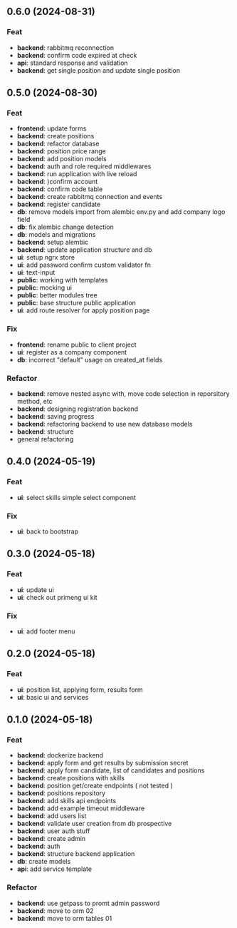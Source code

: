 ## 0.6.0 (2024-08-31)

### Feat

- **backend**: rabbitmq reconnection
- **backend**: confirm code expired at check
- **api**: standard response and validation
- **backend**: get single position and update single position

## 0.5.0 (2024-08-30)

### Feat

- **frontend**: update forms
- **backend**: create positions
- **backend**: refactor database
- **backend**: position price range
- **backend**: add position models
- **backend**: auth and role required middlewares
- **backend**: run application with live reload
- **backend**: )confirm account
- **backend**: confirm code table
- **backend**: create rabbitmq connection and events
- **backend**: register candidate
- **db**: remove models import from alembic env.py and add company logo field
- **db**: fix alembic change detection
- **db**: models and migrations
- **backend**: setup alembic
- **backend**: update application structure and db
- **ui**: setup ngrx store
- **ui**: add password confirm custom validator fn
- **ui**: text-input
- **public**: working with templates
- **public**: mocking ui
- **public**: better modules tree
- **public**: base structure public application
- **ui**: add route resolver for apply position page

### Fix

- **frontend**: rename public to client project
- **ui**: register as a company component
- **db**: incorrect "default" usage on created_at fields

### Refactor

- **backend**: remove nested async with, move code selection in reporsitory method, etc
- **backend**: designing registration backend
- **backend**: saving progress
- **backend**: refactoring backend to use new database models
- **backend**: structure
- general refactoring

## 0.4.0 (2024-05-19)

### Feat

- **ui**: select skills simple select component

### Fix

- **ui**: back to bootstrap

## 0.3.0 (2024-05-18)

### Feat

- **ui**: update ui
- **ui**: check out primeng ui kit

### Fix

- **ui**: add footer menu

## 0.2.0 (2024-05-18)

### Feat

- **ui**: position list, applying form, results form
- **ui**: basic ui and services

## 0.1.0 (2024-05-18)

### Feat

- **backend**: dockerize backend
- **backend**: apply form and get results by submission secret
- **backend**: apply form candidate, list of candidates and positions
- **backend**: create positions with skills
- **backend**: position get/create endpoints ( not tested )
- **backend**: positions repository
- **backend**: add skills api endpoints
- **backend**: add example timeout middleware
- **backend**: add users list
- **backend**: validate user creation from db prospective
- **backend**: user auth stuff
- **backend**: create admin
- **backend**: auth
- **backend**: structure backend application
- **db**: create models
- **api**: add service template

### Refactor

- **backend**: use getpass to promt admin password
- **backend**: move to orm 02
- **backend**: move to orm tables 01
